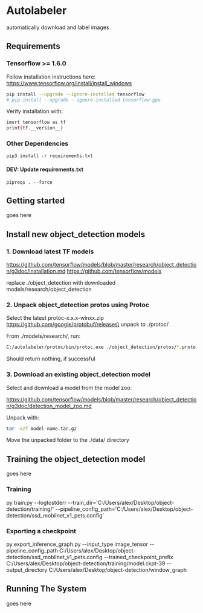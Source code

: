 # Autolabeler
automatically download and label images

## Requirements

### Tensorflow >= 1.6.0
Follow installation instructions here:
https://www.tensorflow.org/install/install_windows

```bash
pip install --upgrade --ignore-installed tensorflow
# pip install --upgrade --ignore-installed tensorflow-gpu
```

Verify installation with:
```bash
imort tensorflow as tf
print(tf.__version__)
```

### Other Dependencies
```
pip3 install -r requirements.txt
```
#### DEV: Update requirements.txt
```
pipreqs . --force
```

## Getting started
goes here

## Install new object_detection models

### 1. Download latest TF models
https://github.com/tensorflow/models/blob/master/research/object_detection/g3doc/installation.md
https://github.com/tensorflow/models

replace ./object_detection with downloaded models/research/object_detection 

### 2. Unpack object_detection protos using Protoc

Select the latest protoc-x.x.x-winxx.zip\
https://github.com/google/protobuf/releases\
unpack to ./protoc/

From ./models/research/, run:
```bash
C:/autolabeler/protoc/bin/protoc.exe ./object_detection/protos/*.proto --python_out=.
```
Should return nothing, if successful

### 3. Download an existing object_detection model

Select and download a model from the model zoo:

https://github.com/tensorflow/models/blob/master/research/object_detection/g3doc/detection_model_zoo.md

Unpack with:
```bash
tar -xzf model-name.tar.gz
```

Move the unpacked folder to the ./data/ directory


## Training the object_detection model
goes here

### Training
py train.py --logtostderr --train_dir='C:/Users/alex/Desktop/object-detection/training/' --pipeline_config_path='C:/Users/alex/Desktop/object-detection/ssd_mobilnet_v1_pets.config'

### Exporting a checkpoint
py export_inference_graph.py --input_type image_tensor --pipeline_config_path C:/Users/alex/Desktop/object-detection/ssd_mobilnet_v1_pets.config --trained_checkpoint_prefix C:/Users/alex/Desktop/object-detection/training/model.ckpt-39 --output_directory C:/Users/alex/Desktop/object-detection/window_graph


## Running The System
goes here
